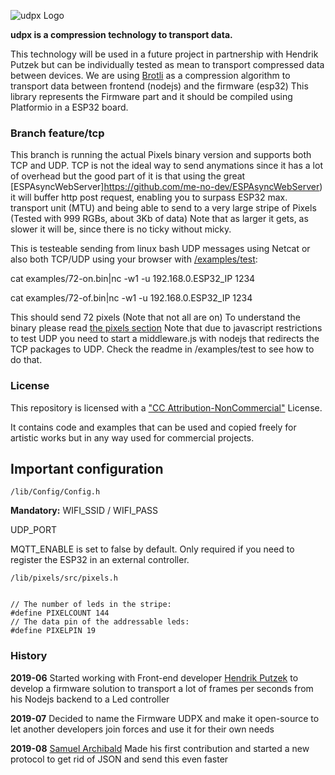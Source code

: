 ![udpx Logo](/examples/udpix-logo.png)

**udpx is a compression technology to transport data.**

This technology will be used in a future project in partnership with Hendrik Putzek but can be individually tested as mean to transport compressed data between devices.
We are using [Brotli](http://manpages.ubuntu.com/manpages/bionic/man1/brotli.1.html) as a compression algorithm to transport data between frontend (nodejs) and the firmware (esp32)
This library represents the Firmware part and it should be compiled using Platformio in a ESP32 board. 

### Branch feature/tcp

This branch is running the actual Pixels binary version and supports both TCP and UDP. TCP is not the ideal way to send anymations since it has a lot of overhead but the good part of it is that using the great [ESPAsyncWebServer]https://github.com/me-no-dev/ESPAsyncWebServer) it will buffer http post request, enabling you to surpass ESP32 max. transport unit (MTU) and being able to send to a very large stripe of Pixels (Tested with 999 RGBs, about 3Kb of data)
Note that as larger it gets, as slower it will be, since there is no ticky without micky. 

This is testeable sending from linux bash UDP messages using Netcat or also both TCP/UDP using your browser with [/examples/test](https://github.com/martinberlin/udpx/tree/feature/tcp/examples/test):

cat examples/72-on.bin|nc -w1 -u 192.168.0.ESP32_IP 1234

cat examples/72-of.bin|nc -w1 -u 192.168.0.ESP32_IP 1234

This should send 72 pixels (Note that not all are on)
To understand the binary please read [the pixels section](https://github.com/martinberlin/udpx/tree/PIXELS%2Bs/lib/pixels)
Note that due to javascript restrictions to test UDP you need to start a middleware.js with nodejs that redirects the TCP packages to UDP. Check the readme in /examples/test to see how to do that.

### License

This repository is licensed with a ["CC Attribution-NonCommercial"](https://creativecommons.org/licenses/by-nc/4.0/legalcode) License.

It contains code and examples that can be used and copied freely for artistic works but in any way used for commercial projects. 

## Important configuration

    /lib/Config/Config.h

**Mandatory:**
WIFI_SSID / WIFI_PASS 

UDP_PORT

MQTT_ENABLE is set to false by default. Only required if you need to register the ESP32 in an external controller.

    /lib/pixels/src/pixels.h


    // The number of leds in the stripe:
    #define PIXELCOUNT 144
    // The data pin of the addressable leds:
    #define PIXELPIN 19


### History

**2019-06** Started working with Front-end developer [Hendrik Putzek](https://twitter.com/hputzek) to develop a firmware solution to transport a lot of frames per seconds from his Nodejs backend to a Led controller

**2019-07** Decided to name the Firmware UDPX and make it open-source to let another developers join forces and use it for their own needs

**2019-08** [Samuel Archibald](https://twitter.com/IoTPanic) Made his first contribution and started a new protocol to get rid of JSON and send this even faster
